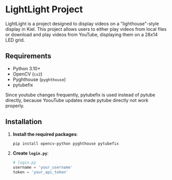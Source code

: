 # LightLight Project

LightLight is a project designed to display videos on a "lighthouse"-style display in Kiel. This project allows users to either play videos from local files or download and play videos from YouTube, displaying them on a 28x14 LED grid.

## Requirements

- Python 3.10+
- OpenCV (`cv2`)
- Pyghthouse (`pyghthouse`)
- pytubefix

Since youtube changes frequently, pytubefix is used instead of pytube directly, because YoouTube updates made pytube directly not work properly.

## Installation

1. **Install the required packages**:
    ```bash
    pip install opencv-python pyghthouse pytubefix
    ```

2. **Create `login.py`**:
    ```python
    # login.py
    username = 'your_username'
    token = 'your_api_token'
    ```
